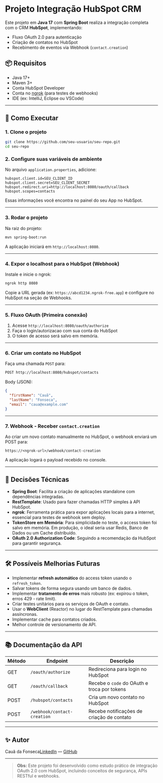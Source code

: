 # Projeto Integração HubSpot CRM

Este projeto em **Java 17** com **Spring Boot** realiza a integração completa com o CRM **HubSpot**, implementando:

- Fluxo OAuth 2.0 para autenticação
- Criação de contatos no HubSpot
- Recebimento de eventos via Webhook (`contact.creation`)

## 📦 Requisitos

- Java 17+
- Maven 3+
- Conta HubSpot Developer
- Conta no [ngrok](https://ngrok.com/) (para testes de webhooks)
- IDE (ex: IntelliJ, Eclipse ou VSCode)

---

## 🚀 Como Executar

### 1. Clone o projeto

```bash
git clone https://github.com/seu-usuario/seu-repo.git
cd seu-repo
```

### 2. Configure suas variáveis de ambiente

No arquivo `application.properties`, adicione:

```properties
hubspot.client.id=SEU_CLIENT_ID
hubspot.client.secret=SEU_CLIENT_SECRET
hubspot.redirect.uri=http://localhost:8080/oauth/callback
hubspot.scopes=contacts
```

Essas informações você encontra no painel do seu App no HubSpot.

---

### 3. Rodar o projeto

Na raiz do projeto:

```bash
mvn spring-boot:run
```

A aplicação iniciará em `http://localhost:8080`.

---

### 4. Expor o localhost para o HubSpot (Webhook)

Instale e inicie o ngrok:

```bash
ngrok http 8080
```

Copie a URL gerada (ex: `https://abcd1234.ngrok-free.app`) e configure no HubSpot na seção de Webhooks.

---

### 5. Fluxo OAuth (Primeira conexão)

1. Acesse `http://localhost:8080/oauth/authorize`
2. Faça o login/autorizacao com sua conta do HubSpot
3. O token de acesso será salvo em memória.

---

### 6. Criar um contato no HubSpot

Faça uma chamada `POST` para:

```bash
POST http://localhost:8080/hubspot/contacts
```

Body (JSON):

```json
{
  "firstName": "Cauã",
  "lastName": "Fonseca",
  "email": "caua@example.com"
}
```

---

### 7. Webhook - Receber `contact.creation`

Ao criar um novo contato manualmente no HubSpot, o webhook enviará um POST para:

```
https://<ngrok-url>/webhook/contact-creation
```

A aplicação logará o payload recebido no console.

---

## 🧐 Decisões Técnicas

- **Spring Boot**: Facilita a criação de aplicações standalone com dependências integradas.
- **RestTemplate**: Usado para fazer chamadas HTTP simples à API HubSpot.
- **ngrok**: Ferramenta prática para expor aplicações locais para a internet, essencial para testes de webhook sem deploy.
- **TokenStore em Memória**: Para simplicidade no teste, o access token foi salvo em memória. Em produção, o ideal seria usar Redis, Banco de Dados ou um Cache distribuído.
- **OAuth 2.0 Authorization Code**: Seguindo a recomendação da HubSpot para garantir segurança.

---

## 🛠️ Possíveis Melhorias Futuras

- Implementar **refresh automático** do access token usando o `refresh_token`.
- Salvar tokens de forma segura usando um banco de dados.
- Implementar **tratamento de erros** mais robusto (ex: expirou o token, erros 429 - rate limit).
- Criar testes unitários para os serviços de OAuth e contato.
- Usar o **WebClient** (Reactor) no lugar do RestTemplate para chamadas assíncronas.
- Implementar cache para contatos criados.
- Melhor controle de versionamento de API.

---

## 📚 Documentação da API

| Método | Endpoint                    | Descrição                                   |
| ------ | --------------------------- | ------------------------------------------- |
| GET    | `/oauth/authorize`          | Redireciona para login no HubSpot           |
| GET    | `/oauth/callback`           | Recebe o `code` do OAuth e troca por tokens |
| POST   | `/hubspot/contacts`         | Cria um novo contato no HubSpot             |
| POST   | `/webhook/contact-creation` | Recebe notificações de criação de contato   |

---

## ✨ Autor

Cauã da Fonseca[LinkedIn](https://linkedin.com/in/seu-linkedin) — [GitHub](https://github.com/seu-usuario)

---

> **Obs:** Este projeto foi desenvolvido como estudo prático de integração OAuth 2.0 com HubSpot, incluindo conceitos de segurança, APIs RESTful e webhooks.
